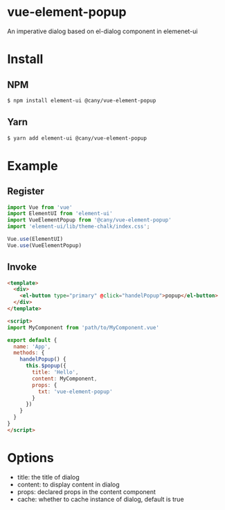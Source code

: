 # vue-element-popup

An imperative dialog based on el-dialog component in elemenet-ui

# Install

## NPM

```bash
$ npm install element-ui @cany/vue-element-popup
```

## Yarn

```bash
$ yarn add element-ui @cany/vue-element-popup
```

# Example

## Register

```js
import Vue from 'vue'
import ElementUI from 'element-ui'
import VueElementPopup from '@cany/vue-element-popup'
import 'element-ui/lib/theme-chalk/index.css';

Vue.use(ElementUI)
Vue.use(VueElementPopup)
```

## Invoke

```html
<template>
  <div>
    <el-button type="primary" @click="handelPopup">popup</el-button>
  </div>
</template>

<script>
import MyComponent from 'path/to/MyComponent.vue'

export default {
  name: 'App',
  methods: {
    handelPopup() {
      this.$popup({
        title: 'Hello',
        content: MyComponent,
        props: {
          txt: 'vue-element-popup'
        }
      })
    }
  }
}
</script>
```

# Options

- title: the title of dialog
- content: to display content in dialog
- props: declared props in the content component
- cache: whether to cache instance of dialog, default is true


